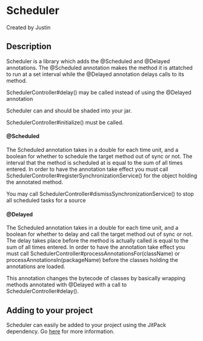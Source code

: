 **Scheduler**
=
Created by Justin

Description
-
Scheduler is a library which adds the @Scheduled and @Delayed annotations. The @Scheduled annotation makes the method it
is attatched to run at a set interval while the @Delayed annotation delays calls to its method.

SchedulerController#delay() may be called instead of using the @Delayed annotation

Scheduler can and should be shaded into your jar.

SchedulerController#initialize() must be called.

#### @Scheduled

The Scheduled annotation takes in a double for each time unit, and a boolean for whether to schedule the target method 
out of sync or not. The interval that the method is scheduled at is equal to the sum of all times entered. In order to 
have the annotation take effect you must call SchedulerController#registerSynchronizationService() for the object 
holding the annotated method.

You may call SchedulerController#dismissSynchronizationService() to stop all scheduled tasks for a source

#### @Delayed

The Scheduled annotation takes in a double for each time unit, and a boolean for whether to delay and call the target method 
out of sync or not. The delay takes place before the method is actually called is equal to the sum of all times entered.
In order to have the annotation take effect you must call SchedulerController#processAnnotationsFor(className) or 
processAnnotationsIn(packageName) before the classes holding the annotations are loaded.

This annotation changes the bytecode of classes by basically wrapping methods annotated with @Delayed with
a call to SchedulerController#delay().

Adding to your project
-

Scheduler can easily be added to your project using the JitPack dependency. Go [here](https://jitpack.io/#JustinSamaKun/Scheduler)
for more information.
